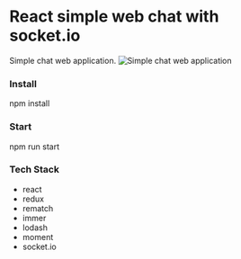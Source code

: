 # React simple web chat with socket.io
Simple chat web application.
![Simple chat web application](http://play.codejs.co.kr/dist/img/preview.a40feb81e83bb9458b81dddada7c3b45.gif)

### Install
npm install

### Start
npm run start

### Tech Stack
- react
- redux
- rematch
- immer
- lodash
- moment
- socket.io


